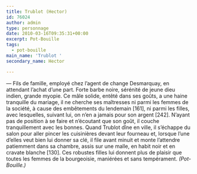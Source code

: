 ```yaml
---
title: Trublot (Hector)
id: 76024
author: admin
type: personnage
date: 2010-03-16T09:35:31+00:00
excerpt: Pot-Bouille
tags:
  - pot-bouille
main_name: 'Trublot '
secondary_name: Hector

---
```

— Fils de famille, employé chez l&rsquo;agent de change Desmarquay, en attendant l&rsquo;achat d&rsquo;une part. Forte barbe noire, sérénité de jeune dieu indien, grande myopie. Ce mâle solide, entêté dans ses goûts, a une haine tranquille du mariage, il ne cherche ses maîtresses ni parmi les femmes de la société, à cause des embêtements du lendemain [161], ni parmi les filles, avec lesquelles, suivant lui, on n&rsquo;en a jamais pour son argent [242]. N&rsquo;ayant pas de position à se faire et n&rsquo;écoutant que son goût, il couche tranquillement avec les bonnes. Quand Trublot dîne en ville, il s&rsquo;échappe du salon pour aller pincer les cuisinières devant leur fourneau et, lorsque l&rsquo;une d&rsquo;elles veut bien lui donner sa clé, il file avant minuit et monte l&rsquo;attendre patiemment dans sa chambre, assis sur une malle, en habit noir et en cravate blanche [130]. Ces robustes filles lui donnent plus de plaisir que toutes les femmes de la bourgeoisie, maniérées et sans tempérament. _(Pot-Bouille.)_